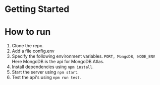 # Getting Started

# How to run

1. Clone the repo.
2. Add a file config.env
3. Specify the following environment variables.
   ```PORT, MongoDB, NODE_ENV```
   Here MongoDB is the api for MongoDB Atlas.
5. Install dependencies using `npm install`.
6. Start the server using `npm start`.
7. Test the api's using `npm run test`.
